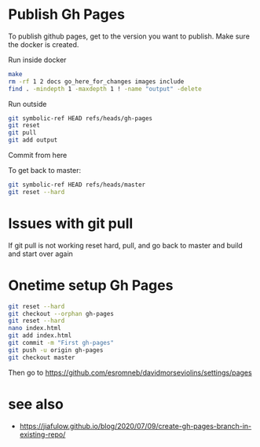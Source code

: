 # Publish Gh Pages
To publish github pages, get to the version you want to publish. Make sure the docker is created.


Run inside docker
```bash
make
rm -rf 1 2 docs go_here_for_changes images include
find . -mindepth 1 -maxdepth 1 ! -name "output" -delete
```

Run outside
```bash
git symbolic-ref HEAD refs/heads/gh-pages
git reset
git pull
git add output
```

Commit from here


To get back to master:

```bash
git symbolic-ref HEAD refs/heads/master
git reset --hard
```



# Issues with git pull
If git pull is not working reset hard, pull, and go back to master and build and start over again


# Onetime setup Gh Pages
```bash
git reset --hard
git checkout --orphan gh-pages
git reset --hard
nano index.html
git add index.html
git commit -m "First gh-pages"
git push -u origin gh-pages
git checkout master
```

Then go to https://github.com/esromneb/davidmorseviolins/settings/pages

# see also
* https://jiafulow.github.io/blog/2020/07/09/create-gh-pages-branch-in-existing-repo/
